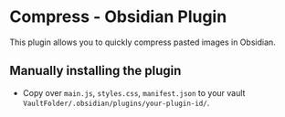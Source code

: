 # Compress - Obsidian Plugin

This plugin allows you to quickly compress pasted images in Obsidian.


## Manually installing the plugin

- Copy over `main.js`, `styles.css`, `manifest.json` to your vault `VaultFolder/.obsidian/plugins/your-plugin-id/`.
